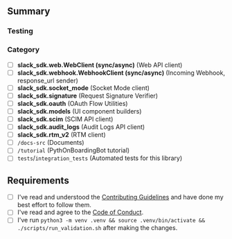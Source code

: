 ## Summary

<!-- Describe the goal of this PR. Mention any related issue numbers -->

### Testing

<!-- Describe what steps a reviewer should follow to test your changes. -->

### Category <!-- place an `x` in each of the `[ ]`  -->

- [ ] **slack_sdk.web.WebClient (sync/async)** (Web API client)
- [ ] **slack_sdk.webhook.WebhookClient (sync/async)** (Incoming Webhook, response_url sender)
- [ ] **slack_sdk.socket_mode** (Socket Mode client)
- [ ] **slack_sdk.signature** (Request Signature Verifier)
- [ ] **slack_sdk.oauth** (OAuth Flow Utilities)
- [ ] **slack_sdk.models** (UI component builders)
- [ ] **slack_sdk.scim** (SCIM API client)
- [ ] **slack_sdk.audit_logs** (Audit Logs API client)
- [ ] **slack_sdk.rtm_v2** (RTM client)
- [ ] `/docs-src` (Documents)
- [ ] `/tutorial` (PythOnBoardingBot tutorial)
- [ ] `tests`/`integration_tests` (Automated tests for this library)

## Requirements <!-- place an `x` in each `[ ]` -->

- [ ] I've read and understood the [Contributing Guidelines](https://github.com/slackapi/python-slack-sdk/blob/main/.github/contributing.md) and have done my best effort to follow them.
- [ ] I've read and agree to the [Code of Conduct](https://slackhq.github.io/code-of-conduct).
- [ ] I've run `python3 -m venv .venv && source .venv/bin/activate && ./scripts/run_validation.sh` after making the changes.
